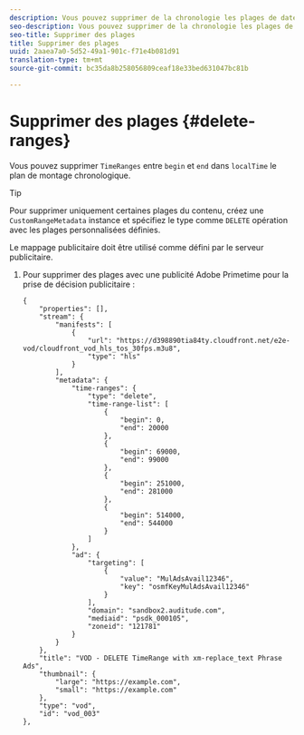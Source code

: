 ```yaml
---
description: Vous pouvez supprimer de la chronologie les plages de dates comprises entre le début et la fin dans localTime.
seo-description: Vous pouvez supprimer de la chronologie les plages de dates comprises entre le début et la fin dans localTime.
seo-title: Supprimer des plages
title: Supprimer des plages
uuid: 2aaea7a0-5d52-49a1-901c-f71e4b081d91
translation-type: tm+mt
source-git-commit: bc35da8b258056809ceaf18e33bed631047bc81b

---
```



# Supprimer des plages {#delete-ranges}

Vous pouvez supprimer `TimeRanges` entre `begin` et `end` dans `localTime` le plan de montage chronologique.

>[!TIP]
>
>Pour supprimer uniquement certaines plages du contenu, créez une `CustomRangeMetadata` instance et spécifiez le type comme `DELETE` opération avec les plages personnalisées définies.

Le mappage publicitaire doit être utilisé comme défini par le serveur publicitaire.

1. Pour supprimer des plages avec une publicité Adobe Primetime pour la prise de décision publicitaire :

   ```
   {   
       "properties": [],
       "stream": {
           "manifests": [
               {
                   "url": "https://d398890tia84ty.cloudfront.net/e2e-vod/cloudfront_vod_hls_tos_30fps.m3u8",
                   "type": "hls"
               }
           ],
           "metadata": {
               "time-ranges": {
                   "type": "delete",
                   "time-range-list": [
                       {
                           "begin": 0,
                           "end": 20000
                       },
                       {
                           "begin": 69000,
                           "end": 99000
                       },
                       {
                           "begin": 251000,
                           "end": 281000
                       },
                       {
                           "begin": 514000,
                           "end": 544000
                       }
                   ]
               },
               "ad": {
                   "targeting": [
                       {
                           "value": "MulAdsAvail12346",
                           "key": "osmfKeyMulAdsAvail12346"
                       }
                   ],
                   "domain": "sandbox2.auditude.com",
                   "mediaid": "psdk_000105",
                   "zoneid": "121781"
               }     
           }
       },   
       "title": "VOD - DELETE TimeRange with xm-replace_text Phrase Ads",
       "thumbnail": {
           "large": "https://example.com",
           "small": "https://example.com"
       },
       "type": "vod",
       "id": "vod_003"
   },
   ```
